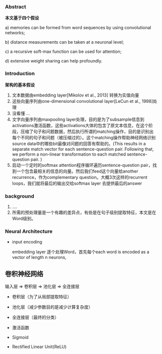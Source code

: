 ### Abstract

**本文基于四个假设**

a) memories can be formed from word sequences by using convolutional networks; 

b) distance measurements can be taken at a neuronal level; 

c) a recursive soft-max function can be used for attention; 

d) extensive weight sharing can help profoundly. 



### Introduction 

**架构的基本假设**

1. 文本数据由embedding layer[Mikolov et al., 2013] 转换为实值向量
2. 这些向量序列由one-dimensional convolutional layer[LeCun et al., 1998]处理
3. 没看懂 ...
4. 文字向量序列由maxpooling layer处理，目的是为了subsample信息到activations激活函数，这些activations大体的包含了原文本信息，在这个阶段，压缩了句子和问题数据，然后执行所谓的matching操作，目的是识别出每个不同的句子和问题（被压缩过的）。这个matching操作帮助神经网络识别source data中的哪些bit最像对问题的回答有帮助的。(This results in a separate match vector for each sentence-question pair. Following that, we perform a non-linear transformation to each matched sentence-question pair.  )
5. 启动一个定时的softmax attention程序循环遍历sentence-question pair，找到一个包含最相关的信息的向量。然后我们feed这个向量给another recurrence，作为complementary question。大概3次这样的recurrent loops，我们就将最后的输出交给softmax layer 去提供最后的answer

### background

1. .... 
2. 所需的预处理量是一个有趣的差异点，有些是在句子级别提取特征，本文是在Word级别。



### Neural Architecture

- input encoding

  embedding layer 逐个处理Word，首先每个each word is encoded as a vector of length n neurons,



## 卷积神经网络

输入层 => 卷积层 => 池化层 => 全连接层

- 卷积层（为了从局部提取特征）
- 池化层（减少参数目的是减少计算复杂度）
- 全连接层（最终的分类）



- 激活函数
- Sigmoid 
- Rectified Linear Unit(ReLU) 


